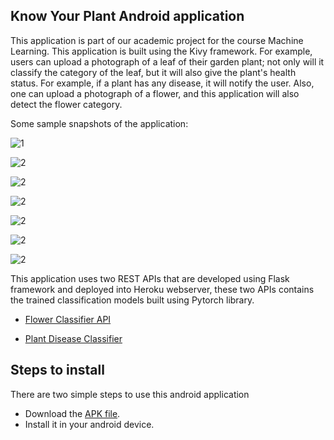 ## Know Your Plant Android application

This application is part of our academic project for the course Machine Learning. This application is built using the Kivy framework. For example, users can upload a photograph of a leaf of their garden plant; not only will it classify the category of the leaf, but it will also give the plant's health status. For example, if a plant has any disease, it will notify the user. Also, one can upload a photograph of a flower, and this application will also detect the flower category.

Some sample snapshots of the application: 

![1](/images/Screenshot1.png)

![2](images/screenshot2.png)

![2](images/screenshot3.png)

![2](images/screenshot5.png)

![2](images/screenshot6.png)

![2](images/screenshot7.png)

![2](images/screenshot8.png)



This application uses two REST APIs that are developed using Flask framework and deployed into Heroku webserver, these two APIs contains the trained classification models built using Pytorch library.

- [Flower Classifier API](https://github.com/DeewakarChakraborty/FlowerClassifier.git)

- [Plant Disease Classifier](https://github.com/DeewakarChakraborty/PlantDiseaseClassifier.git)

  

## Steps to install

There are two simple steps to use this android application

- Download the [APK file](https://drive.google.com/file/d/1Jn0FMIxDEXLHOOuXqnr1lxzHec6fkHIr/view?usp=sharing).
- Install it in your android device.

